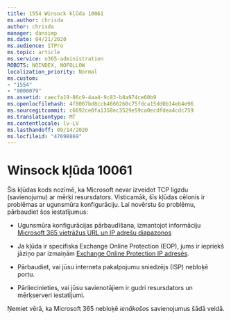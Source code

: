 ```yaml
---
title: 1554 Winsock kļūda 10061
ms.author: chrisda
author: chrisda
manager: dansimp
ms.date: 04/21/2020
ms.audience: ITPro
ms.topic: article
ms.service: o365-administration
ROBOTS: NOINDEX, NOFOLLOW
localization_priority: Normal
ms.custom:
- "1554"
- "9000079"
ms.assetid: caecfa19-86c9-4aa4-9c83-b8a974ce60b9
ms.openlocfilehash: 4f8007bd8ccb4666260c75fdca15dd0b14eb4e96
ms.sourcegitcommit: c6692ce0fa1358ec3529e59ca0ecdfdea4cdc759
ms.translationtype: MT
ms.contentlocale: lv-LV
ms.lasthandoff: 09/14/2020
ms.locfileid: "47698869"
---
```

# <a name="winsock-error-10061"></a>Winsock kļūda 10061

Šis kļūdas kods nozīmē, ka Microsoft nevar izveidot TCP ligzdu (savienojumu) ar mērķi resursdators. Visticamāk, šīs kļūdas cēlonis ir problēmas ar ugunsmūra konfigurāciju. Lai novērstu šo problēmu, pārbaudiet šos iestatījumus:

- Ugunsmūra konfigurācijas pārbaudīšana, izmantojot informāciju [Microsoft 365 vietrāžus URL un IP adrešu diapazonos](https://docs.microsoft.com/office365/enterprise/urls-and-ip-address-ranges)

- Ja kļūda ir specifiska Exchange Online Protection (EOP), jums ir iepriekš jāziņo par izmaiņām [Exchange Online Protection IP adresēs](https://docs.microsoft.com/office365/SecurityCompliance/eop/exchange-online-protection-ip-addresses).

- Pārbaudiet, vai jūsu interneta pakalpojumu sniedzējs (ISP) nebloķē portu.

- Pārliecinieties, vai jūsu savienotājiem ir gudri resursdators un mērķserveri iestatījumi.

Ņemiet vērā, ka Microsoft 365 nebloķē *ienākošos* savienojumus šādā veidā.
